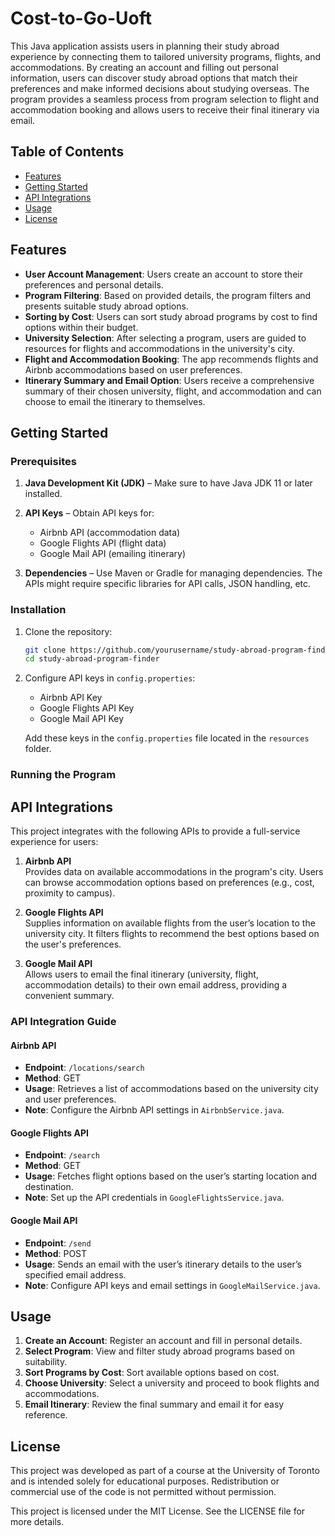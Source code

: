 # Cost-to-Go-Uoft

This Java application assists users in planning their study abroad experience by connecting them to tailored university programs, flights, and accommodations. By creating an account and filling out personal information, users can discover study abroad options that match their preferences and make informed decisions about studying overseas. The program provides a seamless process from program selection to flight and accommodation booking and allows users to receive their final itinerary via email.

## Table of Contents
- [Features](#features)
- [Getting Started](#getting-started)
- [API Integrations](#api-integrations)
- [Usage](#usage)
- [License](#license)

## Features

- **User Account Management**: Users create an account to store their preferences and personal details.
- **Program Filtering**: Based on provided details, the program filters and presents suitable study abroad options.
- **Sorting by Cost**: Users can sort study abroad programs by cost to find options within their budget.
- **University Selection**: After selecting a program, users are guided to resources for flights and accommodations in the university's city.
- **Flight and Accommodation Booking**: The app recommends flights and Airbnb accommodations based on user preferences.
- **Itinerary Summary and Email Option**: Users receive a comprehensive summary of their chosen university, flight, and accommodation and can choose to email the itinerary to themselves.

## Getting Started

### Prerequisites

1. **Java Development Kit (JDK)** – Make sure to have Java JDK 11 or later installed.
2. **API Keys** – Obtain API keys for:
   - Airbnb API (accommodation data)
   - Google Flights API (flight data)
   - Google Mail API (emailing itinerary)

3. **Dependencies** – Use Maven or Gradle for managing dependencies. The APIs might require specific libraries for API calls, JSON handling, etc.

### Installation

1. Clone the repository:
   ```bash
   git clone https://github.com/yourusername/study-abroad-program-finder.git
   cd study-abroad-program-finder
   ```

2. Configure API keys in `config.properties`:
   - Airbnb API Key
   - Google Flights API Key
   - Google Mail API Key

   Add these keys in the `config.properties` file located in the `resources` folder.

### Running the Program


## API Integrations

This project integrates with the following APIs to provide a full-service experience for users:

1. **Airbnb API**  
   Provides data on available accommodations in the program's city. Users can browse accommodation options based on preferences (e.g., cost, proximity to campus).  

2. **Google Flights API**  
   Supplies information on available flights from the user’s location to the university city. It filters flights to recommend the best options based on the user's preferences.  

3. **Google Mail API**  
   Allows users to email the final itinerary (university, flight, accommodation details) to their own email address, providing a convenient summary.  

### API Integration Guide

#### Airbnb API
- **Endpoint**: `/locations/search`
- **Method**: GET
- **Usage**: Retrieves a list of accommodations based on the university city and user preferences.
- **Note**: Configure the Airbnb API settings in `AirbnbService.java`.

#### Google Flights API
- **Endpoint**: `/search`
- **Method**: GET
- **Usage**: Fetches flight options based on the user’s starting location and destination.
- **Note**: Set up the API credentials in `GoogleFlightsService.java`.

#### Google Mail API
- **Endpoint**: `/send`
- **Method**: POST
- **Usage**: Sends an email with the user’s itinerary details to the user’s specified email address.
- **Note**: Configure API keys and email settings in `GoogleMailService.java`.

## Usage

1. **Create an Account**: Register an account and fill in personal details.
2. **Select Program**: View and filter study abroad programs based on suitability.
3. **Sort Programs by Cost**: Sort available options based on cost.
4. **Choose University**: Select a university and proceed to book flights and accommodations.
5. **Email Itinerary**: Review the final summary and email it for easy reference.

## License
This project was developed as part of a course at the University of Toronto and is intended solely for educational purposes. Redistribution or commercial use of the code is not permitted without permission.

This project is licensed under the MIT License. See the LICENSE file for more details.
